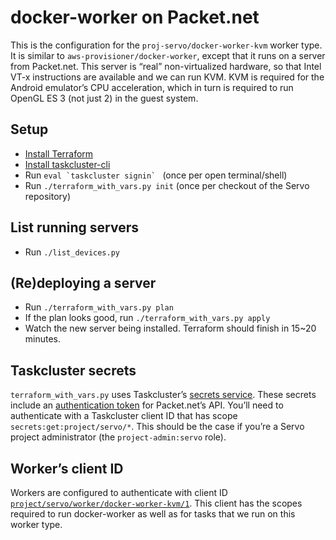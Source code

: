 # docker-worker on Packet.net

This is the configuration for the `proj-servo/docker-worker-kvm` worker type.
It is similar to `aws-provisioner/docker-worker`,
except that it runs on a server from Packet.net.
This server is “real” non-virtualized hardware,
so that Intel VT-x instructions are available and we can run KVM.
KVM is required for the Android emulator’s CPU acceleration,
which in turn is required to run OpenGL ES 3 (not just 2) in the guest system.

## Setup

* [Install Terraform](https://www.terraform.io/downloads.html)
* [Install taskcluster-cli](https://github.com/taskcluster/taskcluster-cli/#installation)
* Run ``eval `taskcluster signin` `` (once per open terminal/shell)
* Run `./terraform_with_vars.py init` (once per checkout of the Servo repository)

## List running servers

* Run `./list_devices.py`

## (Re)deploying a server

* Run `./terraform_with_vars.py plan`
* If the plan looks good, run `./terraform_with_vars.py apply`
* Watch the new server being installed. Terraform should finish in 15~20 minutes.

## Taskcluster secrets

`terraform_with_vars.py` uses Taskcluster’s
[secrets service](https://tools.taskcluster.net/secrets/).
These secrets include an [authentication token](
https://app.packet.net/projects/e3d0d8be-9e4c-4d39-90af-38660eb70544/settings/api-keys)
for Packet.net’s API.
You’ll need to authenticate with a Taskcluster client ID
that has scope `secrets:get:project/servo/*`.
This should be the case if you’re a Servo project administrator (the `project-admin:servo` role).

## Worker’s client ID

Workers are configured to authenticate with client ID
[`project/servo/worker/docker-worker-kvm/1`](
https://tools.taskcluster.net/auth/clients/project%2Fservo%2Fworker%2Fdocker-worker-kvm%2F1).
This client has the scopes required to run docker-worker
as well as for tasks that we run on this worker type.